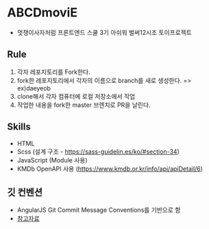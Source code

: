 # ABCDmoviE

- 멋쟁이사자처럼 프론트엔드 스쿨 3기 아쉬워 벌써12시조 토이프로젝트



## Rule

1. 각자 레포지토리를 Fork한다.
2. fork한 레포지토리에서 각자의 이름으로 branch를 새로 생성한다. => ex)daeyeob
3. clone해서 각자 컴퓨터에 로컬 저장소에서 작업
4. 작업한 내용을 fork한 master 브렌치로 PR을 날린다. 

## Skills

- HTML
- Scss (설계 구조 - https://sass-guidelin.es/ko/#section-34)
- JavaScript (Module 사용)
- KMDb OpenAPI 사용 (https://www.kmdb.or.kr/info/api/apiDetail/6)

## 깃 컨벤션

- AngularJS Git Commit Message Conventions를 기반으로 함
- [참고자료](https://gist.github.com/stephenparish/9941e89d80e2bc58a153)
